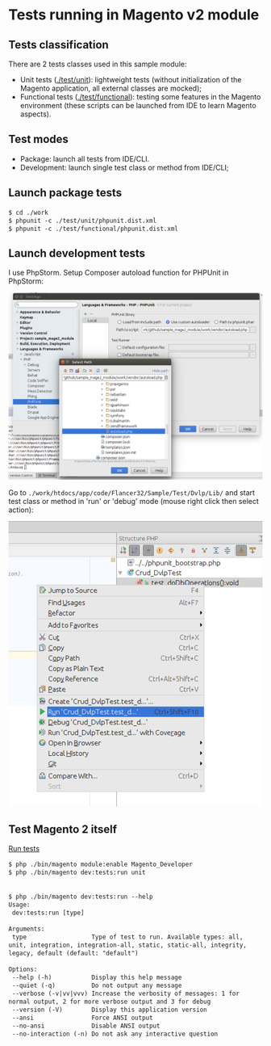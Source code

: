 # Tests running in Magento v2 module



## Tests classification
  
There are 2 tests classes used in this sample module:

* Unit tests ([./test/unit](../test/unit/)): lightweight tests (without initialization of the Magento application, all 
external classes are mocked);
* Functional tests ([./test/functional](../test/functional/)): testing some features in the Magento environment 
(these scripts can be launched from IDE to learn Magento aspects).



## Test modes

* Package: launch all tests from IDE/CLI.
* Development: launch single test class or method from IDE/CLI;



## Launch package tests

    $ cd ./work
    $ phpunit -c ./test/unit/phpunit.dist.xml
    $ phpunit -c ./test/functional/phpunit.dist.xml



## Launch development tests

I use PhpStorm. Setup Composer autoload function for PHPUnit in PhpStorm:

![tests_run_ide_settings_phpunit](./img/tests_run_ide_settings_phpunit.png)

Go to `./work/htdocs/app/code/Flancer32/Sample/Test/Dvlp/Lib/` and start test class or method in 'run' or 'debug' mode 
(mouse right click then select action):

![tests_run_ide_run_method](./img/tests_run_ide_run_method.png)



## Test Magento 2 itself

[Run tests](http://devdocs.magento.com/guides/v2.0/config-guide/cli/config-cli-subcommands-test.html)

    $ php ./bin/magento module:enable Magento_Developer
    $ php ./bin/magento dev:tests:run unit
    
    
    $ php ./bin/magento dev:tests:run --help
    Usage:
     dev:tests:run [type]
    
    Arguments:
     type                  Type of test to run. Available types: all, unit, integration, integration-all, static, static-all, integrity, legacy, default (default: "default")
    
    Options:
     --help (-h)           Display this help message
     --quiet (-q)          Do not output any message
     --verbose (-v|vv|vvv) Increase the verbosity of messages: 1 for normal output, 2 for more verbose output and 3 for debug
     --version (-V)        Display this application version
     --ansi                Force ANSI output
     --no-ansi             Disable ANSI output
     --no-interaction (-n) Do not ask any interactive question
